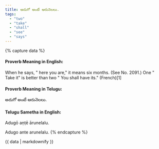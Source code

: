 ```yaml
---
title: అదుగో అంటే ఆరునెలలు.
tags:
  - "two"
  - "take"
  - "shall"
  - "see"
  - "says"
---
```


{% capture data %}
#### Proverb Meaning in English:
When he says, " here you are," it means six months.
(See No. 2091.)
One " Take it" is better than two " You shall have its." (French)[1]

#### Proverb Meaning in Telugu:
అదుగో అంటే ఆరునెలలు.

#### Telugu Sametha in English:
Adugō aṇṭē ārunelalu.

Adugo ante arunelalu.
{% endcapture %}

{{ data | markdownify }}

